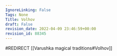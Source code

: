```yaml
---
IgnoreLinking: False
Tags: None
Title: Volhov
draft: False
revision_date: 2022-04-09 23:46:59+00:00
revision_id: 88345
---
```


#REDIRECT [[Varushka magical traditions#Volhov]]